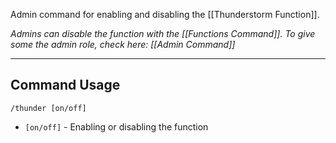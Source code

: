 Admin command for enabling and disabling the [[Thunderstorm Function]].

_Admins can disable the function with the [[Functions Command]]._
_To give some the admin role, check here: [[Admin Command]]_

---
## Command Usage
`/thunder [on/off]`

- `[on/off]` - Enabling or disabling the function